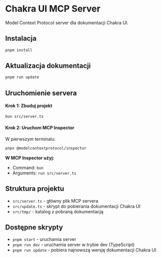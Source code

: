 # Chakra UI MCP Server

Model Context Protocol server dla dokumentacji Chakra UI.

## Instalacja

```bash
pnpm install
```

## Aktualizacja dokumentacji

```bash
pnpm run update
```

## Uruchomienie servera

#### Krok 1: Zbuduj projekt

```bash
bun src/server.ts
```

#### Krok 2: Uruchom MCP Inspector

W pierwszym terminalu:

```bash
pnpx @modelcontextprotocol/inspector
```

**W MCP Inspector użyj:**

- Command: `bun`
- Arguments: `run src/server.ts`

## Struktura projektu

- `src/server.ts` - główny plik MCP servera
- `src/update.ts` - skrypt do pobierania dokumentacji Chakra UI
- `src/tmp/` - katalog z pobraną dokumentacją

## Dostępne skrypty

- `pnpm start` - uruchamia server
- `pnpm run dev` - uruchamia server w trybie dev (TypeScript)
- `pnpm run update` - pobiera najnowszą wersję dokumentacji Chakra UI
